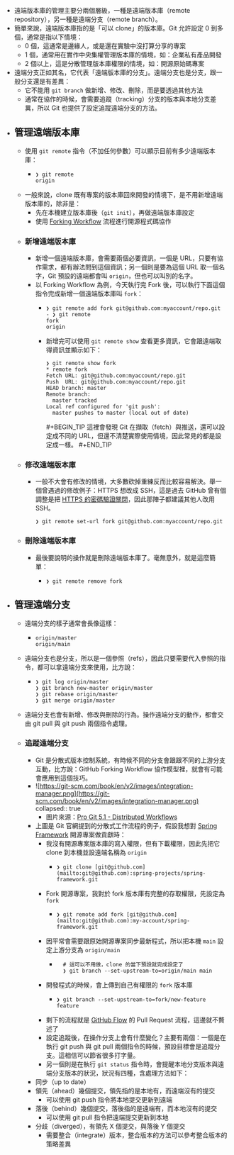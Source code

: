 - 遠端版本庫的管理主要分兩個層級，一種是遠端版本庫（remote repository），另一種是遠端分支（remote branch）。
- 簡單來說，遠端版本庫指的是「可以 clone」的版本庫。Git 允許設定 0 到多個，通常是指以下情境：
	- 0 個，這通常是邊緣人，或是還在實驗中沒打算分享的專案
	- 1 個，通常用在實作中央集權管理版本庫的情境，如：企業私有產品開發
	- 2 個以上，這是分散管理版本庫權限的情境，如：開源原始碼專案
- 遠端分支正如其名，它代表「遠端版本庫的分支」。遠端分支也是分支，跟一般分支還是有差異：
	- 它不能用 `git branch` 做新增、修改、刪除，而是要透過其他方法
	- 通常在協作的時候，會需要追蹤（tracking）分支的版本與本地分支差異，所以 Git 也提供了設定追蹤遠端分支的方法。
- ## 管理遠端版本庫
	- 使用 `git remote` 指令（不加任何參數）可以顯示目前有多少遠端版本庫：
		- ```
		  ❯ git remote
		  origin
		  ```
	- 一般來說，clone 既有專案的版本庫回來開發的情境下，是不用新增遠端版本庫的，除非是：
		- 先在本機建立版本庫後（`git init`），再做遠端版本庫設定
		- 使用 [Forking Workflow](https://www.atlassian.com/git/tutorials/comparing-workflows/forking-workflow) 流程進行開源程式碼協作
	- ### 新增遠端版本庫
		- 新增一個遠端版本庫，會需要兩個必要資訊，一個是 URL，只要有協作需求，都有辦法問到這個資訊；另一個則是要為這個 URL 取一個名字，Git 預設的遠端都會叫 `origin`，但也可以叫別的名字。
		- 以 Forking Workflow 為例，今天執行完 Fork 後，可以執行下面這個指令完成新增一個遠端版本庫叫 `fork`：
			- ```
			  ❯ git remote add fork git@github.com:myaccount/repo.git
			  - ❯ git remote
			  fork
			  origin
			  ```
			- 新增完可以使用 `git remote show` 查看更多資訊，它會跟遠端取得資訊並顯示如下：
			  
			  ```
			  ❯ git remote show fork
			  * remote fork
			  Fetch URL: git@github.com:myaccount/repo.git
			  Push  URL: git@github.com:myaccount/repo.git
			  HEAD branch: master
			  Remote branch:
			    master tracked
			  Local ref configured for 'git push':
			    master pushes to master (local out of date)
			  ```
			  
			  #+BEGIN_TIP
			  這裡會發現 Git 在擷取（fetch）與推送，還可以設定成不同的 URL，但還不清楚實際使用情境，因此常見的都是設定成一樣。
			  #+END_TIP
	- ### 修改遠端版本庫
		- 一般不大會有修改的情境，大多數砍掉重練反而比較容易解決。舉一個曾遇過的修改例子：HTTPS 想改成 SSH，這是過去 GitHub 曾有個調整是把 [HTTPS 的密碼驗證關閉](https://github.blog/changelog/2021-08-12-git-password-authentication-is-shutting-down/)，因此那陣子都建議其他人改用 SSH。
		  
		  ```
		  ❯ git remote set-url fork git@github.com:myaccount/repo.git
		  ```
	- ### 刪除遠端版本庫
		- 最後要說明的操作就是刪除遠端版本庫了。毫無意外，就是這麼簡單：
			- ```
			  ❯ git remote remove fork
			  ```
- ## 管理遠端分支
	- 遠端分支的樣子通常會長像這樣：
		- ```
		  origin/master
		  origin/main
		  ```
	- 遠端分支也是分支，所以是一個參照（refs），因此只要需要代入參照的指令，都可以拿遠端分支來使用，比方說：
		- ```
		  ❯ git log origin/master
		  ❯ git branch new-master origin/master
		  ❯ git rebase origin/master
		  ❯ git merge origin/master
		  ```
	- 遠端分支也會有新增、修改與刪除的行為。操作遠端分支的動作，都會交由 git pull  與 git push 兩個指令處理。
	- ### 追蹤遠端分支
		- Git 是分散式版本控制系統，有時候不同的分支會跟跟不同的上游分支互動，比方說：GitHub Forking Workflow 協作模型裡，就會有可能會應用到這個技巧。
		- ![https://git-scm.com/book/en/v2/images/integration-manager.png](https://git-scm.com/book/en/v2/images/integration-manager.png)
		  collapsed:: true
			- 圖片來源：[Pro Git 5.1 - Distributed Workflows](https://git-scm.com/book/en/v2/Distributed-Git-Distributed-Workflows)
		- 上圖是 Git 官網提到的分散式工作流程的例子，假設我想對 [Spring Framework](https://github.com/spring-projects/spring-framework) 開源專案做貢獻時：
			- 我沒有開源專案版本庫的寫入權限，但有下載權限，因此先把它 clone 到本機並設遠端名稱為 `origin`
				- ```
				  ❯ git clone [git@github.com](mailto:git@github.com):spring-projects/spring-framework.git
				  ```
			- Fork 開源專案，我對於 fork 版本庫有完整的存取權限，先設定為 `fork`
				- ```
				  ❯ git remote add fork [git@github.com](mailto:git@github.com):my-account/spring-framework.git
				  ```
			- 因平常會需要跟原始開源專案同步最新程式，所以把本機 `main` 設定上游分支為 `origin/main`
				- ```
				    # 這可以不用做，clone 的當下預設就完成設定了
				    ❯ git branch --set-upstream-to=origin/main main
				    ```
			- 開發程式的時候，會上傳到自己有權限的 `fork` 版本庫
				- ```
				  ❯ git branch --set-upstream-to=fork/new-feature feature
				  ```
			- 剩下的流程就是 [GitHub Flow](https://docs.github.com/en/get-started/quickstart/github-flow) 的 Pull Request 流程，這邊就不贅述了
			- 設定追蹤後，在操作分支上會有什麼變化？主要有兩個：一個是在執行 git push 與 git pull 兩個指令的時候，預設目標會是追蹤分支。這相信可以節省很多打字量。
			- 另一個則是在執行 `git status` 指令時，會提醒本地分支版本與遠端分支版本的狀況，狀況有四種，含處理方法如下：
		- 同步（up to date）
		- 領先（ahead）幾個提交，領先指的是本地有，而遠端沒有的提交
			- 可以使用 git push 指令將本地提交更新到遠端
		- 落後（behind）幾個提交，落後指的是遠端有，而本地沒有的提交
			- 可以使用 git pull 指令把遠端提交更新到本地
		- 分歧（diverged），有領先 X 個提交，與落後 Y 個提交
			- 需要整合（integrate）版本，整合版本的方法可以參考整合版本的策略差異